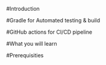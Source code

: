 #Introduction

#Gradle for Automated testing & build

#GitHub actions for CI/CD pipeline

#What you will learn

#Prerequisities
